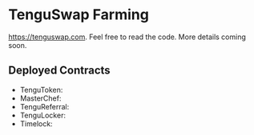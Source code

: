 # TenguSwap Farming

https://tenguswap.com. Feel free to read the code. More details coming soon.

## Deployed Contracts

- TenguToken: [](https://bscscan.com/address/)
- MasterChef: [](https://bscscan.com/address/)
- TenguReferral: [](https://bscscan.com/address/)
- TenguLocker: [](https://bscscan.com/address/)
- Timelock: [](https://bscscan.com/address/)
